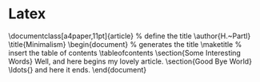# Latex
\documentclass[a4paper,11pt]{article}
% define the title
\author{H.~Partl}
\title{Minimalism}
\begin{document}
% generates the title
\maketitle
% insert the table of contents
\tableofcontents
\section{Some Interesting Words}
Well, and here begins my lovely article.
\section{Good Bye World}
\ldots{} and here it ends.
\end{document}
